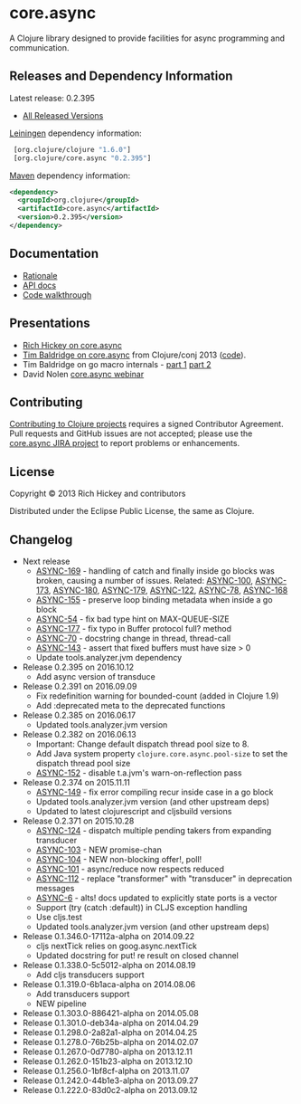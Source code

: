 # core.async

A Clojure library designed to provide facilities for async programming and communication.


## Releases and Dependency Information

Latest release: 0.2.395

* [All Released Versions](http://search.maven.org/#search%7Cgav%7C1%7Cg%3A%22org.clojure%22%20AND%20a%3A%22core.async%22)

[Leiningen](https://github.com/technomancy/leiningen) dependency information:

```clj
 [org.clojure/clojure "1.6.0"]
 [org.clojure/core.async "0.2.395"]
```

[Maven](http://maven.apache.org/) dependency information:

```xml
<dependency>
  <groupId>org.clojure</groupId>
  <artifactId>core.async</artifactId>
  <version>0.2.395</version>
</dependency>
```

## Documentation

* [Rationale](http://clojure.com/blog/2013/06/28/clojure-core-async-channels.html)
* [API docs](http://clojure.github.io/core.async/)
* [Code walkthrough](https://github.com/clojure/core.async/blob/master/examples/walkthrough.clj)

## Presentations

* [Rich Hickey on core.async](http://www.infoq.com/presentations/clojure-core-async)
* [Tim Baldridge on core.async](http://www.youtube.com/watch?v=enwIIGzhahw) from Clojure/conj 2013 ([code](https://github.com/halgari/clojure-conj-2013-core.async-examples)).
* Tim Baldridge on go macro internals - [part 1](https://www.youtube.com/watch?v=R3PZMIwXN_g) [part 2](https://www.youtube.com/watch?v=SI7qtuuahhU)
* David Nolen [core.async webinar](http://go.cognitect.com/core_async_webinar_recording)

## Contributing 

[Contributing to Clojure projects](http://clojure.org/contributing) requires a signed Contributor Agreement. Pull requests and GitHub issues are not accepted; please use the [core.async JIRA project](http://dev.clojure.org/jira/browse/ASYNC) to report problems or enhancements.

## License

Copyright © 2013 Rich Hickey and contributors

Distributed under the Eclipse Public License, the same as Clojure.

## Changelog

* Next release
  * [ASYNC-169](http://dev.clojure.org/jira/browse/ASYNC-169) - handling of catch and finally inside go blocks was broken, causing a number of issues. Related: [ASYNC-100](http://dev.clojure.org/jira/browse/ASYNC-100), [ASYNC-173](http://dev.clojure.org/jira/browse/ASYNC-173), [ASYNC-180](http://dev.clojure.org/jira/browse/ASYNC-180), [ASYNC-179](http://dev.clojure.org/jira/browse/ASYNC-179), [ASYNC-122](http://dev.clojure.org/jira/browse/ASYNC-122), [ASYNC-78](http://dev.clojure.org/jira/browse/ASYNC-78), [ASYNC-168](http://dev.clojure.org/jira/browse/ASYNC-168)
  * [ASYNC-155](http://dev.clojure.org/jira/browse/ASYNC-155) - preserve loop binding metadata when inside a go block
  * [ASYNC-54](http://dev.clojure.org/jira/browse/ASYNC-54) - fix bad type hint on MAX-QUEUE-SIZE
  * [ASYNC-177](http://dev.clojure.org/jira/browse/ASYNC-177) - fix typo in Buffer protocol full? method
  * [ASYNC-70](http://dev.clojure.org/jira/browse/ASYNC-70) - docstring change in thread, thread-call
  * [ASYNC-143](http://dev.clojure.org/jira/browse/ASYNC-143) - assert that fixed buffers must have size > 0
  * Update tools.analyzer.jvm dependency
* Release 0.2.395 on 2016.10.12
  * Add async version of transduce
* Release 0.2.391 on 2016.09.09
  * Fix redefinition warning for bounded-count (added in Clojure 1.9)
  * Add :deprecated meta to the deprecated functions
* Release 0.2.385 on 2016.06.17
  * Updated tools.analyzer.jvm version
* Release 0.2.382 on 2016.06.13
  * Important: Change default dispatch thread pool size to 8.
  * Add Java system property `clojure.core.async.pool-size` to set the dispatch thread pool size
  * [ASYNC-152](http://dev.clojure.org/jira/browse/ASYNC-152) - disable t.a.jvm's warn-on-reflection pass 
* Release 0.2.374 on 2015.11.11
  * [ASYNC-149](http://dev.clojure.org/jira/browse/ASYNC-149) - fix error compiling recur inside case in a go block
  * Updated tools.analyzer.jvm version (and other upstream deps)
  * Updated to latest clojurescript and cljsbuild versions
* Release 0.2.371 on 2015.10.28
  * [ASYNC-124](http://dev.clojure.org/jira/browse/ASYNC-124) - dispatch multiple pending takers from expanding transducer
  * [ASYNC-103](http://dev.clojure.org/jira/browse/ASYNC-103) - NEW promise-chan
  * [ASYNC-104](http://dev.clojure.org/jira/browse/ASYNC-104) - NEW non-blocking offer!, poll!
  * [ASYNC-101](http://dev.clojure.org/jira/browse/ASYNC-101) - async/reduce now respects reduced
  * [ASYNC-112](http://dev.clojure.org/jira/browse/ASYNC-112) - replace "transformer" with "transducer" in deprecation messages
  * [ASYNC-6](http://dev.clojure.org/jira/browse/ASYNC-6) - alts! docs updated to explicitly state ports is a vector
  * Support (try (catch :default)) in CLJS exception handling
  * Use cljs.test
  * Updated tools.analyzer.jvm version (and other upstream deps)
* Release 0.1.346.0-17112a-alpha on 2014.09.22
  * cljs nextTick relies on goog.async.nextTick
  * Updated docstring for put! re result on closed channel
* Release 0.1.338.0-5c5012-alpha on 2014.08.19
  * Add cljs transducers support
* Release 0.1.319.0-6b1aca-alpha on 2014.08.06
  * Add transducers support
  * NEW pipeline
* Release 0.1.303.0-886421-alpha on 2014.05.08
* Release 0.1.301.0-deb34a-alpha on 2014.04.29
* Release 0.1.298.0-2a82a1-alpha on 2014.04.25
* Release 0.1.278.0-76b25b-alpha on 2014.02.07
* Release 0.1.267.0-0d7780-alpha on 2013.12.11
* Release 0.1.262.0-151b23-alpha on 2013.12.10
* Release 0.1.256.0-1bf8cf-alpha on 2013.11.07
* Release 0.1.242.0-44b1e3-alpha on 2013.09.27
* Release 0.1.222.0-83d0c2-alpha on 2013.09.12
